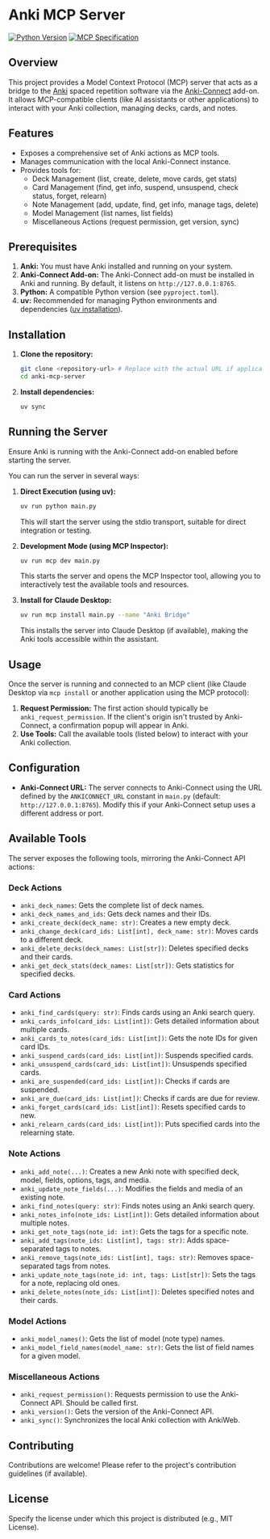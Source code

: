 # Anki MCP Server

[![Python Version][python-badge]][python-url]
[![MCP Specification][spec-badge]][spec-url]

[python-badge]: https://img.shields.io/pypi/pyversions/mcp.svg
[python-url]: https://www.python.org/downloads/
[spec-badge]: https://img.shields.io/badge/spec-spec.modelcontextprotocol.io-blue.svg
[spec-url]: https://spec.modelcontextprotocol.io

## Overview

This project provides a Model Context Protocol (MCP) server that acts as a bridge to the [Anki](https://apps.ankiweb.net/) spaced repetition software via the [Anki-Connect](https://ankiweb.net/shared/info/2055492159) add-on. It allows MCP-compatible clients (like AI assistants or other applications) to interact with your Anki collection, managing decks, cards, and notes.

## Features

*   Exposes a comprehensive set of Anki actions as MCP tools.
*   Manages communication with the local Anki-Connect instance.
*   Provides tools for:
    *   Deck Management (list, create, delete, move cards, get stats)
    *   Card Management (find, get info, suspend, unsuspend, check status, forget, relearn)
    *   Note Management (add, update, find, get info, manage tags, delete)
    *   Model Management (list names, list fields)
    *   Miscellaneous Actions (request permission, get version, sync)

## Prerequisites

1.  **Anki:** You must have Anki installed and running on your system.
2.  **Anki-Connect Add-on:** The Anki-Connect add-on must be installed in Anki and running. By default, it listens on `http://127.0.0.1:8765`.
3.  **Python:** A compatible Python version (see `pyproject.toml`).
4.  **uv:** Recommended for managing Python environments and dependencies ([uv installation](https://docs.astral.sh/uv/install/)).

## Installation

1.  **Clone the repository:**
    ```bash
    git clone <repository-url> # Replace with the actual URL if applicable
    cd anki-mcp-server
    ```
2.  **Install dependencies:**
    ```bash
    uv sync
    ```

## Running the Server

Ensure Anki is running with the Anki-Connect add-on enabled before starting the server.

You can run the server in several ways:

1.  **Direct Execution (using uv):**
    ```bash
    uv run python main.py
    ```
    This will start the server using the stdio transport, suitable for direct integration or testing.

2.  **Development Mode (using MCP Inspector):**
    ```bash
    uv run mcp dev main.py
    ```
    This starts the server and opens the MCP Inspector tool, allowing you to interactively test the available tools and resources.

3.  **Install for Claude Desktop:**
    ```bash
    uv run mcp install main.py --name "Anki Bridge"
    ```
    This installs the server into Claude Desktop (if available), making the Anki tools accessible within the assistant.

## Usage

Once the server is running and connected to an MCP client (like Claude Desktop via `mcp install` or another application using the MCP protocol):

1.  **Request Permission:** The first action should typically be `anki_request_permission`. If the client's origin isn't trusted by Anki-Connect, a confirmation popup will appear in Anki.
2.  **Use Tools:** Call the available tools (listed below) to interact with your Anki collection.

## Configuration

*   **Anki-Connect URL:** The server connects to Anki-Connect using the URL defined by the `ANKICONNECT_URL` constant in `main.py` (default: `http://127.0.0.1:8765`). Modify this if your Anki-Connect setup uses a different address or port.

## Available Tools

The server exposes the following tools, mirroring the Anki-Connect API actions:

### Deck Actions

*   `anki_deck_names`: Gets the complete list of deck names.
*   `anki_deck_names_and_ids`: Gets deck names and their IDs.
*   `anki_create_deck(deck_name: str)`: Creates a new empty deck.
*   `anki_change_deck(card_ids: List[int], deck_name: str)`: Moves cards to a different deck.
*   `anki_delete_decks(deck_names: List[str])`: Deletes specified decks and their cards.
*   `anki_get_deck_stats(deck_names: List[str])`: Gets statistics for specified decks.

### Card Actions

*   `anki_find_cards(query: str)`: Finds cards using an Anki search query.
*   `anki_cards_info(card_ids: List[int])`: Gets detailed information about multiple cards.
*   `anki_cards_to_notes(card_ids: List[int])`: Gets the note IDs for given card IDs.
*   `anki_suspend_cards(card_ids: List[int])`: Suspends specified cards.
*   `anki_unsuspend_cards(card_ids: List[int])`: Unsuspends specified cards.
*   `anki_are_suspended(card_ids: List[int])`: Checks if cards are suspended.
*   `anki_are_due(card_ids: List[int])`: Checks if cards are due for review.
*   `anki_forget_cards(card_ids: List[int])`: Resets specified cards to new.
*   `anki_relearn_cards(card_ids: List[int])`: Puts specified cards into the relearning state.

### Note Actions

*   `anki_add_note(...)`: Creates a new Anki note with specified deck, model, fields, options, tags, and media.
*   `anki_update_note_fields(...)`: Modifies the fields and media of an existing note.
*   `anki_find_notes(query: str)`: Finds notes using an Anki search query.
*   `anki_notes_info(note_ids: List[int])`: Gets detailed information about multiple notes.
*   `anki_get_note_tags(note_id: int)`: Gets the tags for a specific note.
*   `anki_add_tags(note_ids: List[int], tags: str)`: Adds space-separated tags to notes.
*   `anki_remove_tags(note_ids: List[int], tags: str)`: Removes space-separated tags from notes.
*   `anki_update_note_tags(note_id: int, tags: List[str])`: Sets the tags for a note, replacing old ones.
*   `anki_delete_notes(note_ids: List[int])`: Deletes specified notes and their cards.

### Model Actions

*   `anki_model_names()`: Gets the list of model (note type) names.
*   `anki_model_field_names(model_name: str)`: Gets the list of field names for a given model.

### Miscellaneous Actions

*   `anki_request_permission()`: Requests permission to use the Anki-Connect API. Should be called first.
*   `anki_version()`: Gets the version of the Anki-Connect API.
*   `anki_sync()`: Synchronizes the local Anki collection with AnkiWeb.

## Contributing

Contributions are welcome! Please refer to the project's contribution guidelines (if available).

## License

Specify the license under which this project is distributed (e.g., MIT License).
